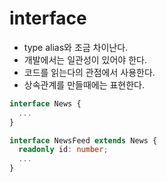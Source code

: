 # interface

- type alias와 조금 차이난다.
- 개발에서는 일관성이 있어야 한다.
- 코드를 읽는다의 관점에서 사용한다.
- 상속관계를 만들때에는 표현한다.

```ts
interface News {
  ...
}

interface NewsFeed extends News {
  readonly id: number;
  ...
}
```
